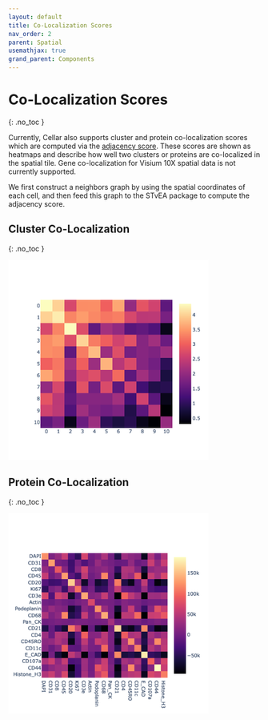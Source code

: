 ```yaml
---
layout: default
title: Co-Localization Scores
nav_order: 2
parent: Spatial
usemathjax: true
grand_parent: Components
---
```


# Co-Localization Scores
{: .no_toc }

Currently, Cellar also supports cluster and protein co-localization scores
which are computed via the
[adjacency score](https://github.com/CamaraLab/AdjacencyScore).
These scores are shown as heatmaps and describe how well two clusters
or proteins are co-localized in the spatial tile.
Gene co-localization for Visium 10X spatial data is not currently supported.

We first construct a neighbors graph by using the spatial coordinates
of each cell, and then feed this graph to the STvEA package to compute
the adjacency score.

## Cluster Co-Localization
{: .no_toc }

<img src="../../../images/cluster-coloc.png" width="400" class="center"/>

## Protein Co-Localization
{: .no_toc }

<img src="../../../images/protein-coloc.png" width="400" class="center"/>
